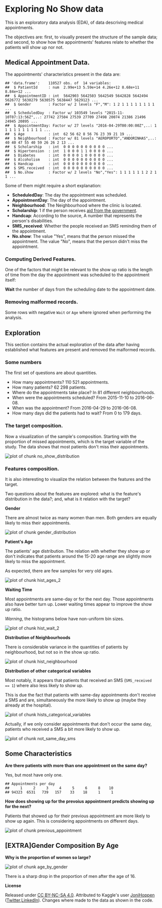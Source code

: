 
# Exploring No Show data

This is an exploratory data analysis (EDA), of data descriving medical
appointments.

The objectives are: first, to visually present the structure of the
sample data; and second, to show how the appointments' features relate
to whether the patients will show up nor not.





## Medical Appointment Data.

The appointments' characteristics present in the data are:


~~~
## 'data.frame':	110527 obs. of  14 variables:
##  $ PatientId     : num  2.99e+13 5.59e+14 4.26e+12 8.68e+11 8.84e+12 ...
##  $ AppointmentID : int  5642903 5642503 5642549 5642828 5642494 5626772 5630279 5630575 5638447 5629123 ...
##  $ Gender        : Factor w/ 2 levels "F","M": 1 2 1 1 1 1 1 1 1 1 ...
##  $ ScheduledDay  : Factor w/ 103549 levels "2015-11-10T07:13:56Z",..: 27742 27504 27539 27709 27498 20074 21386 21496 24945 20895 ...
##  $ AppointmentDay: Factor w/ 27 levels "2016-04-29T00:00:00Z",..: 1 1 1 1 1 1 1 1 1 1 ...
##  $ Age           : int  62 56 62 8 56 76 23 39 21 19 ...
##  $ Neighbourhood : Factor w/ 81 levels "AEROPORTO","ANDORINHAS",..: 40 40 47 55 40 59 26 26 2 13 ...
##  $ Scholarship   : int  0 0 0 0 0 0 0 0 0 0 ...
##  $ Hipertension  : int  1 0 0 0 1 1 0 0 0 0 ...
##  $ Diabetes      : int  0 0 0 0 1 0 0 0 0 0 ...
##  $ Alcoholism    : int  0 0 0 0 0 0 0 0 0 0 ...
##  $ Handcap       : int  0 0 0 0 0 0 0 0 0 0 ...
##  $ SMS_received  : int  0 0 0 0 0 0 0 0 0 0 ...
##  $ No.show       : Factor w/ 2 levels "No","Yes": 1 1 1 1 1 1 2 2 1 1 ...
~~~

Some of them might require a short explanation:

* **ScheduledDay**: The day the appointment was scheduled.
* **AppointmentDay**: The day of the appointment.
* **Neighbourhood**: The Neighbourhood where the clinic is located.
* **Scholarship**: 1 if the person receives
  [aid from the government](https://en.wikipedia.org/wiki/Bolsa_Fam%C3%ADlia).
* **Handcap**: According to the source, A number that represents the person's
  disabilities.
* **SMS_received**: Whether the people received an SMS reminding them of the
  appointment. 
* **No.show**: The value "Yes", means that the person missed the appointment.
  The value "No", means that the person didn't miss the appointment.

### Computing Derived Features.

One of the factors that might be relevant to the show up ratio is the
length of time from the day the appointment was scheduled to the appointment
itself: 

**Wait** the number of days from the scheduling date to the appointment date.



### Removing malformed records.

Some rows with negative `Wait` or `Age` where ignored when performing the
analysis.



## Exploration

This section contains the actual exploration of the data after having
established what features are present and removed the malformed records.

### Some numbers

The first set of questions are about quantities. 



* How many appointments? 110 521 appointments.
* How many patients? 62 298 patients.
* Where do the appointments take place? In 81 different neighbourhoods.
* When were the appointments scheduled? From 2015-11-10 to 2016-06-08.
* When was the appointment? From 2016-04-29 to 2016-06-08.
* How many days did the patients had to wait? From 0 to 179 days.

### The target composition.

Now a visualization of the sample's composition. Starting with the proportion
of missed appointments, which is the target variable of the study. The data
shows that most patients don't miss their appointments.

![plot of chunk no_show_distribution](figure/no_show_distribution-1.svg)

### Features composition.

It is also interesting to visualize the relation between the features and the
target.

Two questions about the features are explored: what is the feature's
distribution in the data?; and, what is it relation with the target?

**Gender**

There are almost twice as many women than men.
Both genders are equally likely to miss their appointments.

![plot of chunk gender_distribution](figure/gender_distribution-1.svg)

**Patient's Age**

The patients' age distribution. The relation with whether they show up or don't
indicates that patients around the 15-20 age range are slightly more likely to
miss the appointment.

As expected, there are few samples for very old ages.


![plot of chunk hist_ages_2](figure/hist_ages_2-1.svg)

**Waiting Time**

Most appointments are same-day or for the next day. Those
appointments also have better turn up. Lower waiting times appear to improve the
show up ratio.  

*Warning*, the histograms below have non-uniform bin sizes.



![plot of chunk hist_wait_2](figure/hist_wait_2-1.svg)

**Distribution of Neighbourhoods**

There is considerable variance in the quantities of patients by neighbourhood,
but not so in the show up ratio.

![plot of chunk hist_neighbourhood](figure/hist_neighbourhood-1.svg)

**Distribution of other categorical variables**

Most notably, it appears that patients that received an SMS (`SMS_received == 1`)
where also less likely to show up.

This is due the fact that patients with same-day appointments don't receive a
SMS and are, simultaneously the more likely to show up (maybe they already at
the hospital).

![plot of chunk hists_categorical_variables](figure/hists_categorical_variables-1.svg)



Actually, if we only consider appointments that don't occur the same day,
patients who received a SMS a bit more likely to show up.

![plot of chunk not_same_day_sms](figure/not_same_day_sms-1.svg)

## Some Characteristics

**Are there patients with more than one appointment on the same day?**

Yes, but most have only one.


~~~
## Appointments per day
##     1     2     3     4     5     6     8    10 
## 94323  6531   739   157    33    18     1     1
~~~

**How does showing up for the prevoius appointment predicts showing up for the
next?**

Patients that showed up for their previous appointment are more
likely to show up again. This is considering appointments on different days.

![plot of chunk previous_appointment](figure/previous_appointment-1.svg)

## [EXTRA]Gender Composition By Age

**Why is the proportion of women so large?**

![plot of chunk age_by_gender](figure/age_by_gender-1.svg)

There is a sharp drop in the proportion of men after the age of 16.

**License**

Released under [CC BY-NC-SA 4.0](https://creativecommons.org/licenses/by-nc-sa/4.0/).
Attributed to Kaggle's user [JoniHoppen](https://www.kaggle.com/joniarroba)
([Twitter](https://twitter.com/jonihoppen),[LinkedIn](https://www.linkedin.com/in/joniarroba/)).
Changes where made to the data as shown in the code.
